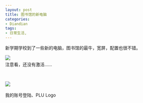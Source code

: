 ```yaml
---
layout: post
title: 图书馆的新电脑
categories:
- Diandian
tags:
- 日常生活, 
---
```

<p>新学期学校到了一些新的电脑，图书馆的最牛，宽屏，配置也很不错。</p>
<p><img src="http://m1.img.srcdd.com/farm5/d/2012/0627/10/C9CD8C14639295968A838B21D1FA114E_B500_900_500_312.PNG" />‍<br />注意看，还没有激活……</p>
<p>&nbsp;</p>
<p><img src="http://m1.img.srcdd.com/farm4/d/2012/0627/10/27ADBBA6F4BEF3BD4D3E2A984CCBEA08_B500_900_427_478.PNG" />‍</p>
<p>我的账号登陆、PLU Logo<br /></p>
<p></p>